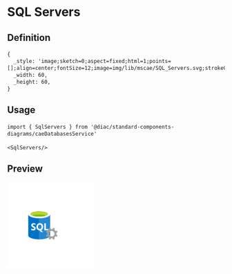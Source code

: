 # SQL Servers

## Definition

```
{
  _style: 'image;sketch=0;aspect=fixed;html=1;points=[];align=center;fontSize=12;image=img/lib/mscae/SQL_Servers.svg;strokeColor=none;',
  _width: 60,
  _height: 60,
}
```

## Usage

```
import { SqlServers } from '@diac/standard-components-diagrams/caeDatabasesService'

<SqlServers/>
```

## Preview

<img src="./sql-servers.png" width="200"/>
